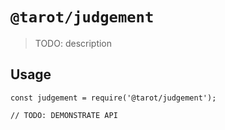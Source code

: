 # `@tarot/judgement`

> TODO: description

## Usage

```
const judgement = require('@tarot/judgement');

// TODO: DEMONSTRATE API
```
